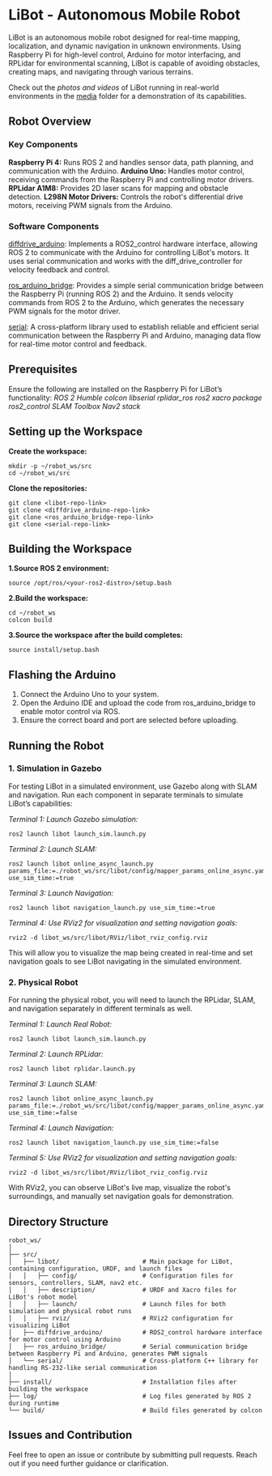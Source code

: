 # LiBot - Autonomous Mobile Robot

LiBot is an autonomous mobile robot designed for real-time mapping, localization, and dynamic navigation in unknown environments. Using Raspberry Pi for high-level control, Arduino for motor interfacing, and RPLidar for environmental scanning, LiBot is capable of avoiding obstacles, creating maps, and navigating through various terrains.

Check out the *photos and videos* of LiBot running in real-world environments in the [media](https://github.com/mohitgpt07/libot/tree/main/media) folder for a demonstration of its capabilities.

## Robot Overview
### Key Components
**Raspberry Pi 4:** Runs ROS 2 and handles sensor data, path planning, and communication with the Arduino.
**Arduino Uno:** Handles motor control, receiving commands from the Raspberry Pi and controlling motor drivers.
**RPLidar A1M8:** Provides 2D laser scans for mapping and obstacle detection.
**L298N Motor Drivers:** Controls the robot's differential drive motors, receiving PWM signals from the Arduino.

### Software Components
[diffdrive_arduino](https://github.com/mohitgpt07/diffdrive_arduino): Implements a ROS2_control hardware interface, allowing ROS 2 to communicate with the Arduino for controlling LiBot's motors. It uses serial communication and works with the diff_drive_controller for velocity feedback and control.

[ros_arduino_bridge](https://github.com/mohitgpt07/ros_arduino_bridge): Provides a simple serial communication bridge between the Raspberry Pi (running ROS 2) and the Arduino. It sends velocity commands from ROS 2 to the Arduino, which generates the necessary PWM signals for the motor driver.

[serial](https://github.com/mohitgpt07/serial): A cross-platform library used to establish reliable and efficient serial communication between the Raspberry Pi and Arduino, managing data flow for real-time motor control and feedback.

## Prerequisites
Ensure the following are installed on the Raspberry Pi for LiBot’s functionality:
*ROS 2 Humble*
*colcon*
*libserial*
*rplidar_ros*
*ros2 xacro package*
*ros2_control*
*SLAM Toolbox*
*Nav2 stack*

## Setting up the Workspace
**Create the workspace:**
```
mkdir -p ~/robot_ws/src
cd ~/robot_ws/src
```

**Clone the repositories:**
```
git clone <libot-repo-link>
git clone <diffdrive_arduino-repo-link>
git clone <ros_arduino_bridge-repo-link>
git clone <serial-repo-link>
```

## Building the Workspace
**1.Source ROS 2 environment:**
```
source /opt/ros/<your-ros2-distro>/setup.bash
```

**2.Build the workspace:**
```
cd ~/robot_ws
colcon build
```

**3.Source the workspace after the build completes:**
```
source install/setup.bash
```

## Flashing the Arduino
1. Connect the Arduino Uno to your system.
2. Open the Arduino IDE and upload the code from ros_arduino_bridge to enable motor control via ROS.
3. Ensure the correct board and port are selected before uploading.

## Running the Robot
### 1. Simulation in Gazebo
For testing LiBot in a simulated environment, use Gazebo along with SLAM and navigation.
Run each component in separate terminals to simulate LiBot’s capabilities:

*Terminal 1: Launch Gazebo simulation:*
```
ros2 launch libot launch_sim.launch.py
```

*Terminal 2: Launch SLAM:*
```
ros2 launch libot online_async_launch.py params_file:=./robot_ws/src/libot/config/mapper_params_online_async.yaml use_sim_time:=true
```

*Terminal 3: Launch Navigation:*
```
ros2 launch libot navigation_launch.py use_sim_time:=true
```

*Terminal 4: Use RViz2 for visualization and setting navigation goals:*
```
rviz2 -d libot_ws/src/libot/RViz/libot_rviz_config.rviz
```
This will allow you to visualize the map being created in real-time and set navigation goals to see LiBot navigating in the simulated environment.

### 2. Physical Robot
For running the physical robot, you will need to launch the RPLidar, SLAM, and navigation separately in different terminals as well.

*Terminal 1: Launch Real Robot:*
```
ros2 launch libot launch_sim.launch.py
```

*Terminal 2: Launch RPLidar:*
```
ros2 launch libot rplidar.launch.py
```

*Terminal 3: Launch SLAM:*
```
ros2 launch libot online_async_launch.py params_file:=./robot_ws/src/libot/config/mapper_params_online_async.yaml use_sim_time:=false
```

*Terminal 4: Launch Navigation:*
```
ros2 launch libot navigation_launch.py use_sim_time:=false
```

*Terminal 5: Use RViz2 for visualization and setting navigation goals:*
```
rviz2 -d libot_ws/src/libot/RViz/libot_rviz_config.rviz
```
With RViz2, you can observe LiBot's live map, visualize the robot's surroundings, and manually set navigation goals for demonstration.

## Directory Structure
```
robot_ws/
│
├── src/
│   ├── libot/                       # Main package for LiBot, containing configuration, URDF, and launch files
│   │   ├── config/                  # Configuration files for sensors, controllers, SLAM, nav2 etc.
│   │   ├── description/             # URDF and Xacro files for LiBot's robot model
│   │   ├── launch/                  # Launch files for both simulation and physical robot runs
│   │   ├── rviz/                    # RViz2 configuration for visualizing LiBot
│   ├── diffdrive_arduino/           # ROS2_control hardware interface for motor control using Arduino
│   ├── ros_arduino_bridge/          # Serial communication bridge between Raspberry Pi and Arduino, generates PWM signals
│   └── serial/                      # Cross-platform C++ library for handling RS-232-like serial communication
│
├── install/                         # Installation files after building the workspace
├── log/                             # Log files generated by ROS 2 during runtime
└── build/                           # Build files generated by colcon
```

## Issues and Contribution
Feel free to open an issue or contribute by submitting pull requests. Reach out if you need further guidance or clarification.

